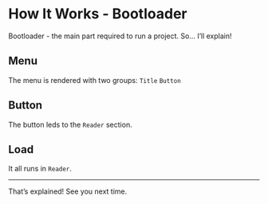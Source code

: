 # How It Works - Bootloader
Bootloader - the main part required to run a project. So… I’ll explain!
## Menu
The menu is rendered with two groups:
`Title`
`Button`
## Button
The button leds to the `Reader` section.
## Load
It all runs in `Reader`.
***
That’s explained! See you next time.
